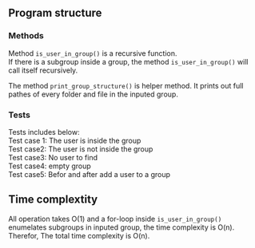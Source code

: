 ## Program structure
### Methods
Method `is_user_in_group()` is a recursive function.  
If there is a subgroup inside a group, the method `is_user_in_group()` will call itself recursively.

The method `print_group_structure()` is helper method. It prints out full pathes of every folder and file in the inputed group.  

### Tests
Tests includes below:   
Test case 1: The user is inside the group  
Test case2: The user is not inside the group  
Test case3: No user to find  
Test case4: empty group  
Test case5: Befor and after add a user to a group  

## Time complextity
All operation takes O(1) and a for-loop inside `is_user_in_group()` enumelates subgroups in inputed group, the time complexity is O(n).  
Therefor, The total time complexity is O(n).
 